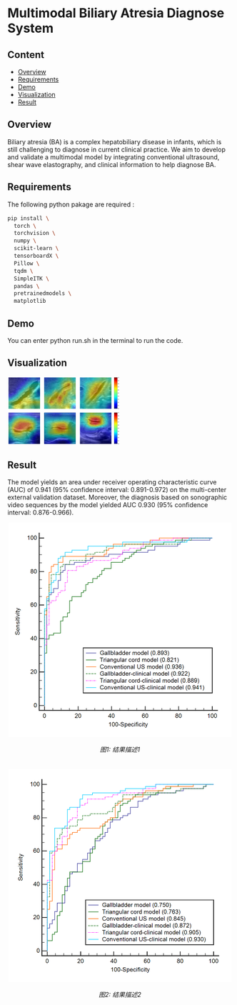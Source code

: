 # Multimodal Biliary Atresia Diagnose System

## Content
- [Overview](#overview)
- [Requirements](#requirements)
- [Demo](#demo)
- [Visualization](#visualization)
- [Result](#result)

## Overview
Biliary atresia (BA) is a complex hepatobiliary disease in infants, which is still challenging to diagnose in current clinical practice. We aim to develop and validate a multimodal model by integrating conventional ultrasound, shear wave elastography, and clinical information to help diagnose BA.

## Requirements
The following python pakage are required :
```bash
pip install \
  torch \
  torchvision \
  numpy \
  scikit-learn \
  tensorboardX \
  Pillow \
  tqdm \
  SimpleITK \
  pandas \
  pretrainedmodels \
  matplotlib
```

## Demo
You can enter python run.sh in the terminal to run the code.

## Visualization
<img src="imgs/m12.png" style="max-width: 50%; height: auto;">

## Result
The model yields  an area under receiver operating characteristic curve (AUC) of 0.941 (95% confidence interval: 0.891-0.972) on the multi-center external validation dataset. Moreover, the diagnosis based on sonographic video sequences by the model yielded AUC 0.930 (95% confidence interval: 0.876-0.966).
<div style="display: flex; flex-wrap: wrap; justify-content: center; gap: 20px;">
  <div style="flex: 1 1 45%; min-width: 300px; text-align: center;">
    <img src="imgs/res1.png" alt="Result 1" style="width: 100%; max-width: 500px;">
    <p style="font-style: italic;">图1: 结果描述1</p>
  </div>
  <div style="flex: 1 1 45%; min-width: 300px; text-align: center;">
    <img src="imgs/res2.png" alt="Result 2" style="width: 100%; max-width: 500px;">
    <p style="font-style: italic;">图2: 结果描述2</p>
  </div>
</div>

